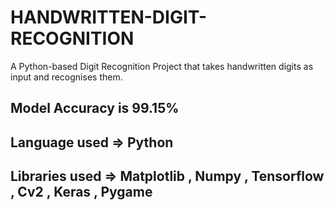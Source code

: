 # HANDWRITTEN-DIGIT-RECOGNITION
A Python-based Digit Recognition Project that takes handwritten digits as input and recognises them.                                                                              
## Model Accuracy is 99.15%                                                                                                                                              
## Language used => Python                                                                                                                               
## Libraries used => Matplotlib , Numpy , Tensorflow , Cv2 , Keras , Pygame
